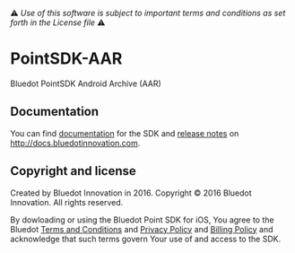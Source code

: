
:warning: *Use of this software is subject to important terms and conditions as set forth in the License file* :warning:

# PointSDK-AAR
Bluedot PointSDK Android Archive (AAR) 

## Documentation

You can find [documentation](http://docs.bluedotinnovation.com/display/DEVDOC10/iOS+SDK) for the SDK and [release notes](http://docs.bluedotinnovation.com/display/DEVDOC10/Version+Release+Notes) on http://docs.bluedotinnovation.com.

## Copyright and license

Created by Bluedot Innovation in 2016.
Copyright © 2016 Bluedot Innovation. All rights reserved.

By dowloading or using the Bluedot Point SDK for iOS, You agree to the Bluedot [Terms and Conditions](http://www.bluedotinnovation.com/html/downloads/pdfs/terms-and-conditions-bluedot-070814.pdf)
and [Privacy Policy](http://www.bluedotinnovation.com/html/downloads/pdfs/privacy-policy-bluedot-170815.pdf)
and [Billing Policy](http://www.bluedotinnovation.com/html/downloads/pdfs/privacy-policy-bluedot-170815.pdf)
and acknowledge that such terms govern Your use of and access to the SDK.
